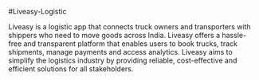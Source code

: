 #Liveasy-Logistic

Liveasy is a logistic app that connects truck owners and transporters with shippers who need to move goods across India. Liveasy offers a hassle-free and transparent platform that enables users to book trucks, track shipments, manage payments and access analytics. Liveasy aims to simplify the logistics industry by providing reliable, cost-effective and efficient solutions for all stakeholders.
